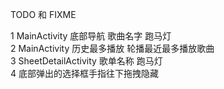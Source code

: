 

TODO 和 FIXME<br>

1 MainActivity 底部导航 歌曲名字 跑马灯<br>
2 MainActivity 历史最多播放 轮播最近最多播放歌曲<br>
3 SheetDetailActivity 歌单名称 跑马灯<br>
4 底部弹出的选择框手指往下拖拽隐藏<br>
